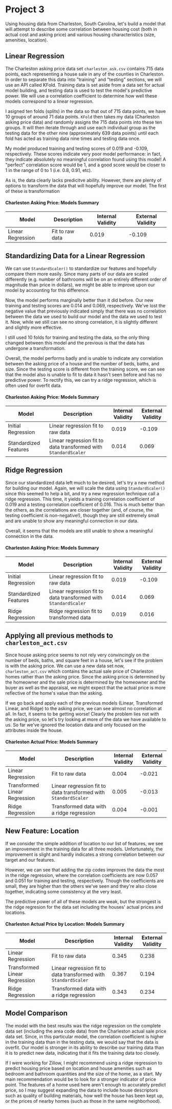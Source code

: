# Project 3

Using housing data from Charleston, South Carolina, let's build a model that will attempt to describe some correlation between housing cost (both in actual cost and asking price) and various housing characteristics (size, amenities, location). 

## Linear Regression

The Charleston asking price data set `charleston_ask.csv` contains 715 data points, each representing a house sale in any of the counties in Charleston. In order to separate this data into "training" and "testing" sections, we will use an API called KFold. Training data is set aside from a data set for actual model building, and testing data is used to test the model's predictive power. We will use a correlation coefficient to determine how well these models correspond to a linear regression. 

I asigned ten folds (splits) in the data so that out of 715 data points, we have 10 groups of around 71 data points. `KFold` then takes my data (Charleston asking price data) and randomly assigns the 715 data points into these ten groups. It will then iterate through and use each individual group as the testing data for the other nine (approximately 639 data points) until each fold has acted as training data nine times and testing data once. 

My model produced training and testing scores of 0.019 and -0.109, respectively. These scores indicate very poor model performance: in fact, they indicate absolutely no meaningful correlation found using this model! A "perfect" correlation score would be 1, and a good score would be closer to 1 in the range of 0 to 1 (i.e. 0.8, 0.91, etc). 

As is, the data clearly lacks predicitve ability. However, there are plenty of options to transform the data that will hopefully improve our model. The first of these is transformation

#### Charleston Asking Price: Models Summary

| Model | Description | Internal Validity | External Validity |
| --- | ---- | ------ | ---- |
|Linear Regression| Fit to raw data |0.019|-0.109|


## Standardizing Data for a Linear Regression

We can use `StandardScaler()` to standardize our features and hopefully compare them more easily. Since many parts of our data are scaled differently (e.g. number of bathrooms will be on an entirely different order of magnitude than price in dollars), we might be able to improve upon our model by accounting for this difference. 

Now, the model performs marginally better than it did before. Our new training and testing scores are 0.014 and 0.069, respectively. We've lost the negative value that previously indicated simply that there was no correlation between the data we used to build our model and the data we used to test it. Now, while we still can see no strong correlation, it is slightly different and slightly more effective. 

I still used 10 folds for training and testing the data, so the only thing changed between this model and the previous is that the data has undergone a transformation. 

Overall, the model performs badly and is unable to indicate any correlation between the asking price of a house and the number of beds, baths, and size. Since the testing score is different from the training score, we can see that the model also is unable to fit to data it hasn't seen before and has no predictive power. To rectify this, we can try a ridge regression, which is often used for overfit data. 

#### Charleston Asking Price: Models Summary

| Model | Description | Internal Validity | External Validity |
| --- | ---- | ------ | ---- |
|Initial Regression | Linear regression fit to raw data |0.019|-0.109|
|Standardized Features| Linear regression fit to data transformed with `StandardScaler`|0.014|0.069|


## Ridge Regression

Since our standardized data left much to be desired, let's try a new method for building our model. Again, we will scale the data using  `StandardScaler()` since this seemed to help a bit, and try a new regression technique call a ridge regression. This time, it yields a training correlation coefficient of 0.019 and a testing correlation coefficient of 0.016. This is much better than the others, as the correlations are closer together (and, of course, the testing coefficient is non-negative!), though they are still extremely small and are unable to show any meaningful connection in our data.

Overall, it seems that the models are still unable to show a meaningful connection in the data.

#### Charleston Asking Price: Models Summary

| Model | Description | Internal Validity | External Validity |
| --- | ---- | ------ | ---- |
|Initial Regression | Linear regression fit to raw data |0.019|-0.109|
|Standardized Features| Linear regression fit to data transformed with `StandardScaler`|0.014|0.069|
|Ridge Regression|Ridge regression fit to transformed data|0.019|0.016|



## Applying all previous methods to `charleston_act.csv`

Since house asking price seems to not rely very convincingly on the number of beds, baths, and square feet in a house, let's see if the problem is with the asking price. We can use a new data set now, `charleston_act.csv` which contains the actual sale price of Charleston homes rather than the asking price. Since the asking price is determined by the homeowner and the sale price is determined by the homeowner and the buyer as well as the appraisal, we might expect that the actual price is more reflective of the home's value than the asking.

If we go back and apply each of the previous models (Linear, Transformed Linear, and Ridge) to the asking price, we can see almost no correlation at all. In fact, it seems to be getting worse! Clearly the problem lies not with the asking price, so let's try looking at more of the data we have available to us. So far we've ignored the location data and only focused on the attributes inside the house. 


#### Charleston Actual Price: Models Summary

| Model | Description | Internal Validity | External Validity |
| --- | ---- | ------ | ---- |
|Linear Regression| Fit to raw data |0.004|-0.021|
|Transformed Linear Regression|Linear regression fit to data transformed with `StandardScaler`|0.005|-0.013|
|Ridge Regression| Transformed data with a ridge regression|0.004|-0.001|


## New Feature: Location

If we consider the simple addition of location to our list of features, we see an improvement in the training data for all three models. Unfortunately, the improvement is slight and hardly indicates a strong correlation between our target and our features. 

However, we can see that adding the zip codes improves the data the most in the ridge regression, where the correlation coefficients are now 0.057 and 0.051 for training and testing, respectively. Though the coefficients are small, they are higher than the others we've seen and they're also close together, indicating some consistency at the very least. 

The predictive power of all of these models are weak, but the strongest is the ridge regresion for the data set including the houses' actual prices and locations.  

#### Charleston Actual Price by Location: Models Summary

| Model | Description | Internal Validity | External Validity |
| --- | ---- | ------ | ---- |
|Linear Regression| Fit to raw data |0.345|0.238|
|Transformed Linear Regression|Linear regression fit to data transformed with `StandardScaler`|0.367|0.194|
|Ridge Regression| Transformed data with a ridge regression|0.343|0.234|


## Model Comparison

The model with the best results was the ridge regression on the complete data set (including the area code data) from the Charleston actual sale price data set. Since, in this particular model, the correlation coefficient is higher in the training data than in the testing data, we would say that the data is overfit. Our model is stronger in its ability to describe our training data than it is to predict new data, indicating that it fits the training data too closely. 

If I were working for Zillow, I might recommend using a ridge regression to predict housing price based on location and house amenities such as bedroom and bathroom quantities and the size of the home, as a start. My main recommendation would be to look for a stronger indicator of price point. The features of a home used here aren't enough to accurately predict price, so I may suggest expanding the data to include house descriptors such as quality of building materials, how well the house has been kept up, or the prices of nearby homes (such as those in the same neighborhood). 
